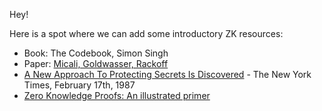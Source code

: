 Hey! 

Here is a spot where we can add some introductory ZK resources:
* Book: The Codebook, Simon Singh
* Paper: [Micali, Goldwasser, Rackoff](https://people.csail.mit.edu/silvio/Selected%20Scientific%20Papers/Proof%20Systems/The_Knowledge_Complexity_Of_Interactive_Proof_Systems.pdf) 
* [A New Approach To Protecting Secrets Is Discovered](https://www.nytimes.com/1987/02/17/science/a-new-approach-to-protecting-secrets-is-discovered.html) - The New York Times, February 17th, 1987 
* [Zero Knowledge Proofs: An illustrated primer](https://blog.cryptographyengineering.com/2014/11/27/zero-knowledge-proofs-illustrated-primer/)
